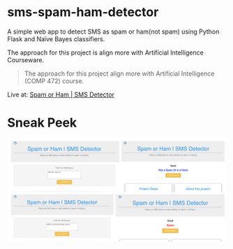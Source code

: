 # sms-spam-ham-detector
A simple web app to detect SMS as spam or ham(not spam) using Python Flask and Naïve Bayes classifiers.



The approach for this  project  is align more with Artificial Intelligence Courseware.







> The approach for this project align more with Artificial Intelligence (COMP 472) course.


Live at: [Spam or Ham | SMS Detector](https://sms-spam-ham-detector.herokuapp.com)



# Sneak Peek


![Web Screenshot](/images/webscreen.png)
